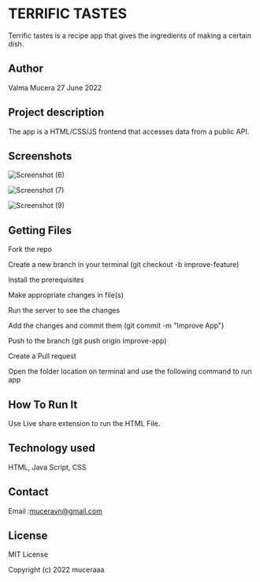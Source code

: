 # TERRIFIC TASTES
Terrific tastes is a recipe app that gives the ingredients of making a certain dish.

## Author
Valma Mucera 27 June 2022

## Project description
The app is a HTML/CSS/JS frontend that accesses data from a public API.

## Screenshots
![Screenshot (6)](https://user-images.githubusercontent.com/102764302/175933799-be3caa19-6c2b-46db-9d13-93992714ce37.png)

![Screenshot (7)](https://user-images.githubusercontent.com/102764302/175933663-244e4b58-5f03-4be1-8614-1ceae1b04e24.png)

![Screenshot (9)](https://user-images.githubusercontent.com/102764302/175933903-2e26c49a-6f16-4b42-84e3-abf7821033cd.png)

## Getting Files
Fork the repo

Create a new branch in your terminal (git checkout -b improve-feature)

Install the prerequisites

Make appropriate changes in file(s)

Run the server to see the changes

Add the changes and commit them (git commit -m "Improve App")

Push to the branch (git push origin improve-app)

Create a Pull request

Open the folder location on terminal and use the following command to run app

## How To Run It
Use Live share extension to run the HTML File.

## Technology used
HTML,
Java Script,
CSS

## Contact
Email :muceravn@gmail.com

## License
MIT License

Copyright (c) 2022 muceraaa
